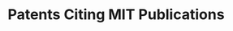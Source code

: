 ---
layout: default
contributors: The Lens
cost: None
description: 'This collection encompasses patents that cite the scholarly works of
  Massachusetts Institute of Technology. '
documentation: https://www.lens.org/lens/labs/dashboards
last_edit: Thu, 02 Dec 2021 13:28:47 GMT
location: https://www.lens.org/lens/search/patent/list?collectionId=22790&p=0&n=10
maintained_by: The Lens
record_creation_timestamp: 11/19/2020 17:20:46
shortname: patents_citing_mit
tags:
- citation
- scholarly literature
terms_of_use: Cambia grants you a non-exclusive, non-transferable, revocable, limited
  license to access and personally use the features of the Service. The conditions
  by which The Lens data may be used are intended to resonate with the principles
  of Creative Commons Attribution licenses with a public benefit element.
timeframe: 1950-2021
title: Patents Citing MIT Publications
uuid: 6476ac03-71ee-4480-b2aa-e25871179689
---
